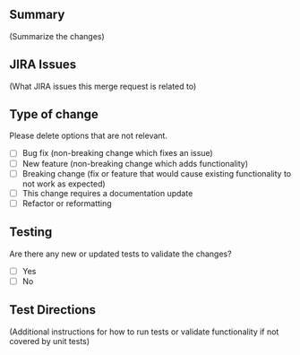 ## Summary

(Summarize the changes)

## JIRA Issues

(What JIRA issues this merge request is related to)

## Type of change

Please delete options that are not relevant.

- [ ] Bug fix (non-breaking change which fixes an issue)
- [ ] New feature (non-breaking change which adds functionality)
- [ ] Breaking change (fix or feature that would cause existing functionality to not work as expected)
- [ ] This change requires a documentation update
- [ ] Refactor or reformatting

## Testing

Are there any new or updated tests to validate the changes?

- [ ] Yes
- [ ] No
 
## Test Directions

(Additional instructions for how to run tests or validate functionality if not covered by unit tests)
